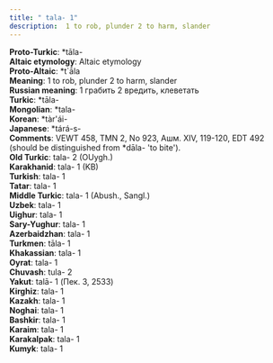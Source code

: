 ```yaml
---
title: " tala- 1"
description:  1 to rob, plunder 2 to harm, slander
---
```


<strong>Proto-Turkic</strong>:  *tāla-<br>
<strong>Altaic etymology</strong>:  Altaic etymology<br>
<strong> Proto-Altaic</strong>:  *t`ā́la<br>
<strong>Meaning</strong>:  1 to rob, plunder 2 to harm, slander<br>
<strong>Russian meaning</strong>:  1 грабить 2 вредить, клеветать<br>
<strong>Turkic</strong>:  *tāla-<br>
<strong>Mongolian</strong>:  *tala-<br>
<strong>Korean</strong>:  *tàr'ái-<br>
<strong>Japanese</strong>:  *tárá-s-<br>
<strong>Comments</strong>:  VEWT 458, TMN 2, No 923, Ашм. XIV, 119-120, EDT 492 (should be distinguished from *dāla- 'to bite').<br>
<strong>Old Turkic</strong>:  tala- 2 (OUygh.)<br>
<strong>Karakhanid</strong>:  tala- 1 (KB)<br>
<strong>Turkish</strong>:  tala- 1<br>
<strong>Tatar</strong>:  tala- 1<br>
<strong>Middle Turkic</strong>:  tala- 1 (Abush., Sangl.)<br>
<strong>Uzbek</strong>:  tala- 1<br>
<strong>Uighur</strong>:  tala- 1<br>
<strong>Sary-Yughur</strong>:  tala- 1<br>
<strong>Azerbaidzhan</strong>:  tala- 1<br>
<strong>Turkmen</strong>:  tāla- 1<br>
<strong>Khakassian</strong>:  tala- 1<br>
<strong>Oyrat</strong>:  tala- 1<br>
<strong>Chuvash</strong>:  tula- 2<br>
<strong>Yakut</strong>:  talā- 1 (Пек. 3, 2533)<br>
<strong>Kirghiz</strong>:  tala- 1<br>
<strong>Kazakh</strong>:  tala- 1<br>
<strong>Noghai</strong>:  tala- 1<br>
<strong>Bashkir</strong>:  tala- 1<br>
<strong>Karaim</strong>:  tala- 1<br>
<strong>Karakalpak</strong>:  tala- 1<br>
<strong>Kumyk</strong>:  tala- 1<br>


